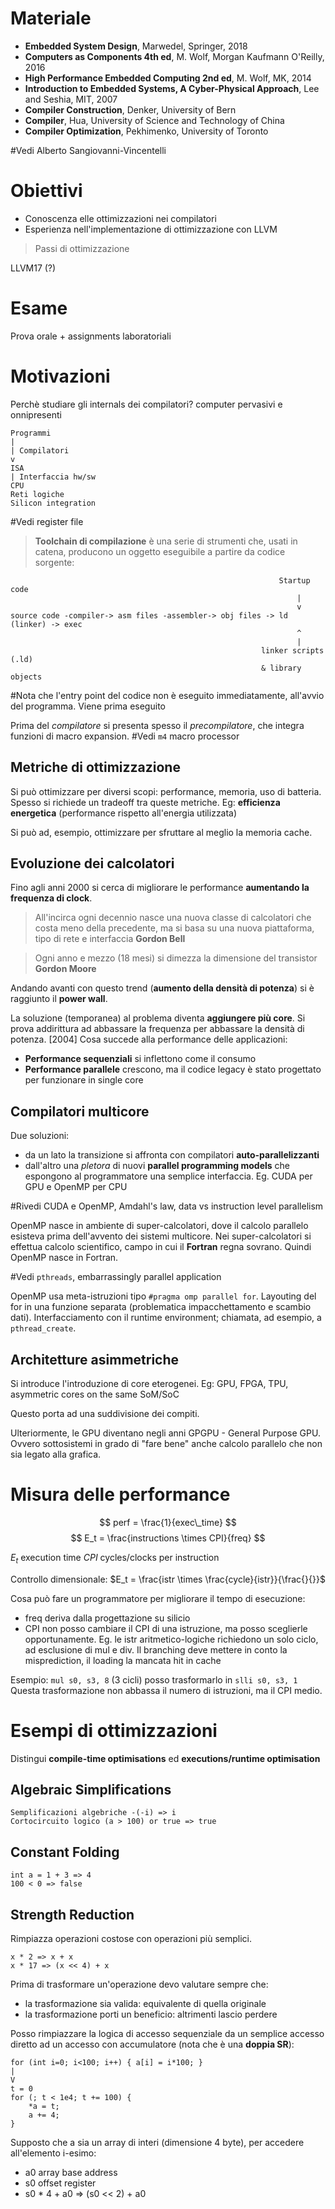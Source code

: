 # Materiale

- **Embedded System Design**, Marwedel, Springer, 2018
- **Computers as Components 4th ed**, M. Wolf, Morgan Kaufmann O'Reilly, 2016
- **High Performance Embedded Computing 2nd ed**, M. Wolf, MK, 2014
- **Introduction to Embedded Systems, A Cyber-Physical Approach**, Lee and Seshia, MIT, 2007
- **Compiler Construction**, Denker, University of Bern
- **Compiler**, Hua, University of Science and Technology of China
- **Compiler Optimization**, Pekhimenko, University of Toronto

#Vedi Alberto Sangiovanni-Vincentelli
# Obiettivi
- Conoscenza elle ottimizzazioni nei compilatori
- Esperienza nell'implementazione di ottimizzazione con LLVM

>Passi di ottimizzazione

LLVM17 (?)

# Esame
Prova orale + assignments laboratoriali

# Motivazioni
Perchè studiare gli internals dei compilatori? computer pervasivi e onnipresenti

```
Programmi
|
| Compilatori
v
ISA
| Interfaccia hw/sw
CPU
Reti logiche
Silicon integration
```

#Vedi register file

>**Toolchain di compilazione** è una serie di strumenti che, usati in catena, producono un oggetto eseguibile a partire da codice sorgente:

```
															Startup code
																|
																v
source code -compiler-> asm files -assembler-> obj files -> ld (linker) -> exec
																^
																|
														linker scripts (.ld)
														& library objects
```

#Nota che l'entry point del codice non è eseguito immediatamente, all'avvio del programma. Viene prima eseguito 

Prima del *compilatore* si presenta spesso il *precompilatore*, che integra funzioni di macro expansion.
#Vedi `m4` macro processor

## Metriche di ottimizzazione
Si può ottimizzare per diversi scopi: performance, memoria, uso di batteria.
Spesso si richiede un tradeoff tra queste metriche. Eg: **efficienza energetica** (performance rispetto all'energia utilizzata)

Si può ad, esempio, ottimizzare per sfruttare al meglio la memoria cache.

## Evoluzione dei calcolatori
Fino agli anni 2000 si cerca di migliorare le performance **aumentando la frequenza di clock**.

>All'incirca ogni decennio nasce una nuova classe di calcolatori che costa meno della precedente, ma si basa su una nuova piattaforma, tipo di rete e interfaccia
>**Gordon Bell**

>Ogni anno e mezzo (18 mesi) si dimezza la dimensione del transistor
>**Gordon Moore**

Andando avanti con questo trend (**aumento della densità di potenza**) si è raggiunto il **power wall**.

La soluzione (temporanea) al problema diventa **aggiungere più core**. Si prova addirittura ad abbassare la frequenza per abbassare la densità di potenza. \[2004\]
Cosa succede alla performance delle applicazioni:
- **Performance sequenziali** si inflettono come il consumo
- **Performance parallele** crescono, ma il codice legacy è stato progettato per funzionare in single core

## Compilatori multicore
Due soluzioni:
- da un lato la transizione si affronta con compilatori **auto-parallelizzanti**
- dall'altro una *pletora* di nuovi **parallel programming models** che espongono al programmatore una semplice interfaccia. Eg. CUDA per GPU e OpenMP per CPU

#Rivedi CUDA e OpenMP, Amdahl's law, data vs instruction level parallelism

OpenMP nasce in ambiente di super-calcolatori, dove il calcolo parallelo esisteva prima dell'avvento dei sistemi multicore. Nei super-calcolatori si effettua calcolo scientifico, campo in cui il **Fortran** regna sovrano. Quindi OpenMP nasce in Fortran.

#Vedi `pthreads`, embarrassingly parallel application

OpenMP usa meta-istruzioni tipo `#pragma omp parallel for`. Layouting del for in una funzione separata (problematica impacchettamento e scambio dati). Interfacciamento con il runtime environment; chiamata, ad esempio, a `pthread_create`.

## Architetture asimmetriche
Si introduce l'introduzione di core eterogenei. Eg: GPU, FPGA, TPU, asymmetric cores on the same SoM/SoC

Questo porta ad una suddivisione dei compiti.

Ulteriormente, le GPU diventano negli anni GPGPU - General Purpose GPU. Ovvero sottosistemi in grado di "fare bene" anche calcolo parallelo che non sia legato alla grafica.

# Misura delle performance
$$
perf = \frac{1}{exec\_time}
$$
$$
E_t = \frac{instructions \times CPI}{freq}
$$

$E_t$ execution time
$CPI$ cycles/clocks per instruction

Controllo dimensionale: $E_t = \frac{istr \times \frac{cycle}{istr}}{\frac{}{}}$

Cosa può fare un programmatore per migliorare il tempo di esecuzione:
- freq deriva dalla progettazione su silicio
- CPI non posso cambiare il CPI di una istruzione, ma posso sceglierle opportunamente. Eg. le istr aritmetico-logiche richiedono un solo ciclo, ad esclusione di mul e div. Il branching deve mettere in conto la misprediction, il loading la mancata hit in cache

Esempio: `mul s0, s3, 8` (3 cicli) posso trasformarlo in `slli s0, s3, 1`
Questa trasformazione non abbassa il numero di istruzioni, ma il CPI medio.

# Esempi di ottimizzazioni
Distingui **compile-time optimisations** ed **executions/runtime optimisation**

## Algebraic Simplifications
```
Semplificazioni algebriche -(-i) => i
Cortocircuito logico (a > 100) or true => true
```

## Constant Folding
```
int a = 1 + 3 => 4
100 < 0 => false
```

## Strength Reduction
Rimpiazza operazioni costose con operazioni più semplici.

```
x * 2 => x + x
x * 17 => (x << 4) + x
```

Prima di trasformare un'operazione devo valutare sempre che:
- la trasformazione sia valida: equivalente di quella originale
- la trasformazione porti un beneficio: altrimenti lascio perdere

Posso rimpiazzare la logica di accesso sequenziale da un semplice accesso diretto ad un accesso con accumulatore (nota che è una **doppia SR**):
```
for (int i=0; i<100; i++) { a[i] = i*100; }
|
V
t = 0
for (; t < 1e4; t += 100) {
	*a = t;
	a += 4;
}
```

Supposto che a sia un array di interi (dimensione 4 byte), per accedere all'elemento i-esimo:
- a0 array base address
- s0 offset register
- s0 * 4 + a0 => (s0 << 2) + a0